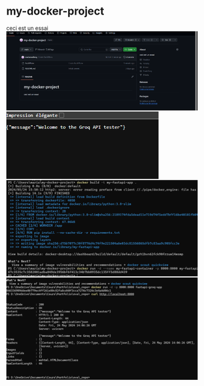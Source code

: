 # my-docker-project
ceci est un essai
![alt text](tokrn.png)
![alt text](image.png)
![alt text](build.png)
![alt text](image-1.png)